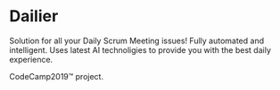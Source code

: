 # Dailier
Solution for all your Daily Scrum Meeting issues! Fully automated and intelligent. Uses latest AI technoligies to provide you with the best daily experience.

CodeCamp2019™️  project. 
